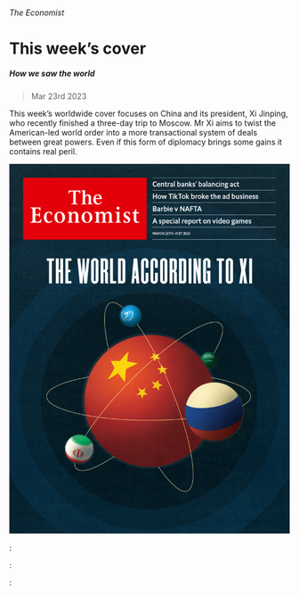 ###### The Economist

# This week’s cover 

##### How we saw the world 

> Mar 23rd 2023 

This week’s worldwide cover focuses on China and its president, Xi Jinping, who recently finished a three-day trip to Moscow. Mr Xi aims to twist the American-led world order into a more transactional system of deals between great powers. Even if this form of diplomacy brings some gains it contains real peril.

![image](images/20230325_DE_US.jpg) 


: 

: 

: 



